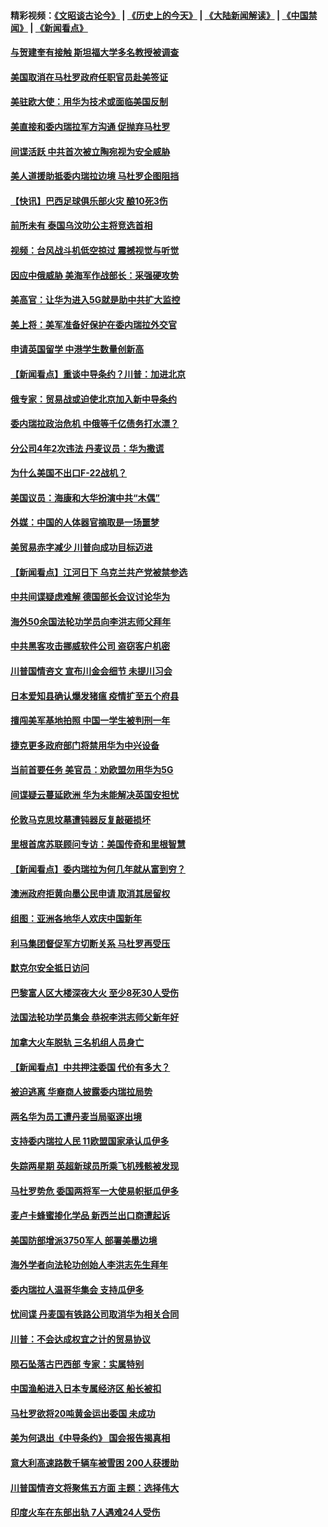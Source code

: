 #### 精彩视频：[《文昭谈古论今》](http://45.32.25.56/wenzhao) | [《历史上的今天》](http://45.32.25.56/today-in-history) | [《大陆新闻解读》](http://45.32.25.56/ntdtv-comedy) | [《中国禁闻》](http://45.32.25.56/ntdtv-news) | [《新闻看点》](http://45.32.25.56/news-insight) 

 #### [与贺建奎有接触 斯坦福大学多名教授被调查](../pages/nsc418/n11033215.md?t=02090331) 

#### [美国取消在马杜罗政府任职官员赴美签证](../pages/nsc418/n11033030.md?t=02090331) 

#### [美驻欧大使：用华为技术或面临美国反制](../pages/nsc418/n11033036.md?t=02090331) 

#### [美直接和委内瑞拉军方沟通 促抛弃马杜罗](../pages/nsc418/n11032973.md?t=02090331) 

#### [间谍活跃 中共首次被立陶宛视为安全威胁](../pages/nsc418/n11032894.md?t=02090331) 

#### [美人道援助抵委内瑞拉边境 马杜罗企图阻挡](../pages/nsc418/n11032425.md?t=02090331) 

#### [【快讯】巴西足球俱乐部火灾 酿10死3伤](../pages/nsc418/n11032432.md?t=02090331) 

#### [前所未有 泰国乌汶叻公主将竞选首相](../pages/nsc418/n11032312.md?t=02090331) 

#### [视频：台风战斗机低空掠过 震撼视觉与听觉](../pages/nsc418/n11032320.md?t=02090331) 

#### [因应中俄威胁 美海军作战部长：采强硬攻势](../pages/nsc418/n11032214.md?t=02090331) 

#### [美高官：让华为进入5G就是助中共扩大监控](../pages/nsc418/n11031398.md?t=02090331) 

#### [美上将：美军准备好保护在委内瑞拉外交官](../pages/nsc418/n11031207.md?t=02090331) 

#### [申请英国留学 中港学生数量创新高](../pages/nsc418/n11031065.md?t=02090331) 

#### [【新闻看点】重谈中导条约？川普：加进北京](../pages/nsc418/n11031006.md?t=02090331) 

#### [俄专家：贸易战或迫使北京加入新中导条约](../pages/nsc418/n11031121.md?t=02090331) 

#### [委内瑞拉政治危机 中俄等千亿债务打水漂？](../pages/nsc418/n11030947.md?t=02090331) 

#### [分公司4年2次违法 丹麦议员：华为撒谎](../pages/nsc418/n11030843.md?t=02090331) 

#### [为什么美国不出口F-22战机？](../pages/nsc418/n11030207.md?t=02090331) 

#### [美国议员：海康和大华扮演中共“木偶”](../pages/nsc418/n11029708.md?t=02090331) 

#### [外媒：中国的人体器官摘取是一场噩梦](../pages/nsc418/n11028665.md?t=02090331) 

#### [美贸易赤字减少 川普向成功目标迈进](../pages/nsc418/n11028907.md?t=02090331) 

#### [【新闻看点】江河日下 乌克兰共产党被禁参选](../pages/nsc418/n11028799.md?t=02090331) 

#### [中共间谍疑虑难解 德国部长会议讨论华为](../pages/nsc418/n11028800.md?t=02090331) 

#### [海外50余国法轮功学员向李洪志师父拜年](../pages/nsc418/n11010610.md?t=02090331) 

#### [中共黑客攻击挪威软件公司 盗窃客户机密](../pages/nsc418/n11028364.md?t=02090331) 

#### [川普国情咨文 宣布川金会细节 未提川习会](../pages/nsc418/n11027745.md?t=02090331) 

#### [日本爱知县确认爆发猪瘟 疫情扩至五个府县](../pages/nsc418/n11027747.md?t=02090331) 

#### [擅闯美军基地拍照 中国一学生被判刑一年](../pages/nsc418/n11026750.md?t=02090331) 

#### [捷克更多政府部门将禁用华为中兴设备](../pages/nsc418/n11026591.md?t=02090331) 

#### [当前首要任务 美官员：劝欧盟勿用华为5G](../pages/nsc418/n11026496.md?t=02090331) 

#### [间谍疑云蔓延欧洲 华为未能解决英国安担忧](../pages/nsc418/n11026440.md?t=02090331) 

#### [伦敦马克思坟墓遭钝器反复敲砸损坏](../pages/nsc418/n11026332.md?t=02090331) 

#### [里根首席苏联顾问专访：美国传奇和里根智慧](../pages/nsc418/n10994668.md?t=02090331) 

#### [【新闻看点】委内瑞拉为何几年就从富到穷？](../pages/nsc418/n11026084.md?t=02090331) 

#### [澳洲政府拒黄向墨公民申请 取消其居留权](../pages/nsc418/n11026280.md?t=02090331) 

#### [组图：亚洲各地华人欢庆中国新年](../pages/nsc418/n11026068.md?t=02090331) 

#### [利马集团督促军方切断关系 马杜罗再受压](../pages/nsc418/n11026011.md?t=02090331) 

#### [默克尔安全抵日访问](../pages/nsc418/n11025775.md?t=02090331) 

#### [巴黎富人区大楼深夜大火 至少8死30人受伤](../pages/nsc418/n11025606.md?t=02090331) 

#### [法国法轮功学员集会 恭祝李洪志师父新年好](../pages/nsc418/n11024635.md?t=02090331) 

#### [加拿大火车脱轨 三名机组人员身亡](../pages/nsc418/n11025490.md?t=02090331) 

#### [【新闻看点】中共押注委国 代价有多大？](../pages/nsc418/n11024040.md?t=02090331) 

#### [被迫逃离 华裔商人披露委内瑞拉局势](../pages/nsc418/n11024109.md?t=02090331) 

#### [两名华为员工遭丹麦当局驱逐出境](../pages/nsc418/n11024140.md?t=02090331) 

#### [支持委内瑞拉人民 11欧盟国家承认瓜伊多](../pages/nsc418/n11023955.md?t=02090331) 

#### [失踪两星期 英超新球员所乘飞机残骸被发现](../pages/nsc418/n11023876.md?t=02090331) 

#### [马杜罗势危 委国两将军一大使易帜挺瓜伊多](../pages/nsc418/n11023808.md?t=02090331) 

#### [麦卢卡蜂蜜掺化学品 新西兰出口商遭起诉](../pages/nsc418/n11023664.md?t=02090331) 

#### [美国防部增派3750军人 部署美墨边境](../pages/nsc418/n11023230.md?t=02090331) 

#### [海外学者向法轮功创始人李洪志先生拜年](../pages/nsc418/n11022780.md?t=02090331) 

#### [委内瑞拉人温哥华集会 支持瓜伊多](../pages/nsc418/n11023048.md?t=02090331) 

#### [忧间谍 丹麦国有铁路公司取消华为相关合同](../pages/nsc418/n11022491.md?t=02090331) 

#### [川普：不会达成权宜之计的贸易协议](../pages/nsc418/n11022486.md?t=02090331) 

#### [陨石坠落古巴西部 专家：实属特别](../pages/nsc418/n11022388.md?t=02090331) 

#### [中国渔船进入日本专属经济区 船长被扣](../pages/nsc418/n11022404.md?t=02090331) 

#### [马杜罗欲将20吨黄金运出委国 未成功](../pages/nsc418/n11022367.md?t=02090331) 

#### [美为何退出《中导条约》 国会报告揭真相](../pages/nsc418/n11022256.md?t=02090331) 

#### [意大利高速路数千辆车被雪困 200人获援助](../pages/nsc418/n11022003.md?t=02090331) 

#### [川普国情咨文将聚焦五方面 主题：选择伟大](../pages/nsc418/n11021501.md?t=02090331) 

#### [印度火车在东部出轨 7人遇难24人受伤](../pages/nsc418/n11021809.md?t=02090331) 

